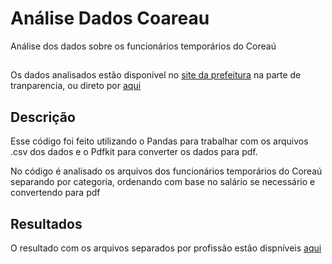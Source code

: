 # Análise Dados Coareau
 Análise dos dados sobre os funcionários temporários do Coreaú
##

Os dados analisados estão disponível no <a href="https://www.coreau.ce.gov.br/site">site da prefeitura</a> na parte de tranparencia, ou direto por <a href="https://folha.governotransparente.com.br/230400401/foff/listar-por/funcionarios/202203/0/24">aqui</a>

## Descrição
 Esse código foi feito utilizando o Pandas para trabalhar com os arquivos .csv dos dados e o Pdfkit para converter os dados para pdf.
 
 No código é analisado os arquivos dos funcionários temporários do Coreaú separando por categoria, ordenando com base no salário se necessário e convertendo para pdf 
## Resultados

 O resultado com os arquivos separados por profissão estão dispníveis <a href="https://github.com/inaciolimaf/Analise-Dados-Coareau/tree/main/resultados">aqui</a>
